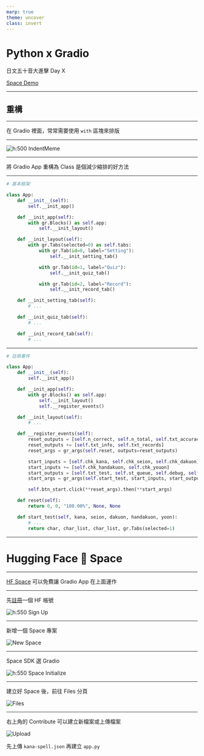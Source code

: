 ```yaml
---
marp: true
theme: uncover
class: invert
---
```


# Python x Gradio

日文五十音大進擊 Day X

[Space Demo](https://huggingface.co/spaces/PenutChen/KanaQuizDemo)

---

## 重構

----

在 Gradio 裡面，常常需要使用 `with` 區塊來排版

----

![h:500 IndentMeme](https://hackmd.io/_uploads/SkEbwDZQxe.png)

----

將 Gradio App 重構為 Class
是個減少縮排的好方法

----

```python
# 基本框架

class App:
    def __init__(self):
        self.__init_app()

    def __init_app(self):
        with gr.Blocks() as self.app:
            self.__init_layout()

    def __init_layout(self):
        with gr.Tabs(selected=0) as self.tabs:
            with gr.Tab(id=0, label="Setting"):
                self.__init_setting_tab()

            with gr.Tab(id=1, label="Quiz"):
                self.__init_quiz_tab()

            with gr.Tab(id=2, label="Record"):
                self.__init_record_tab()

    def __init_setting_tab(self):
        # ...

    def __init_quiz_tab(self):
        # ...

    def __init_record_tab(self):
        # ...
```

----

```python
# 註冊事件

class App:
    def __init__(self):
        self.__init_app()

    def __init_app(self):
        with gr.Blocks() as self.app:
            self.__init_layout()
            self.__register_events()

    def __init_layout(self):
        # ...

    def __register_events(self):
        reset_outputs = [self.n_correct, self.n_total, self.txt_accuracy]
        reset_outputs += [self.txt_info, self.txt_records]
        reset_args = gr_args(self.reset, outputs=reset_outputs)

        start_inputs = [self.chk_kana, self.chk_seion, self.chk_dakuon]
        start_inputs += [self.chk_handakuon, self.chk_youon]
        start_outputs = [self.txt_test, self.st_queue, self.debug, self.tabs]
        start_args = gr_args(self.start_test, start_inputs, start_outputs)

        self.btn_start.click(**reset_args).then(**start_args)

    def reset(self):
        return 0, 0, "100.00%", None, None

    def start_test(self, kana, seion, dakuon, handakuon, yoon):
        # ...
        return char, char_list, char_list, gr.Tabs(selected=1)
```

---

# Hugging Face 🤗 Space

----

[HF Space](https://huggingface.co/spaces) 可以免費讓 Gradio App 在上面運作

----

先[註冊](https://huggingface.co/join)一個 HF 帳號

![h:550 Sign Up](https://hackmd.io/_uploads/HkseOdZmll.png)

----

新增一個 Space 專案

![New Space](https://hackmd.io/_uploads/SJo-u_W7ee.png)

----

Space SDK 選 Gradio

![h:550 Space Initialize](https://hackmd.io/_uploads/HJFmddWXgl.png)

----

建立好 Space 後，前往 Files 分頁

![Files](https://hackmd.io/_uploads/Byi4dd-Xxe.png)

----

右上角的 Contribute 可以建立新檔案或上傳檔案

![Upload](https://hackmd.io/_uploads/Sk9HOdbQeg.png)

先上傳 `kana-spell.json`
再建立 `app.py`
